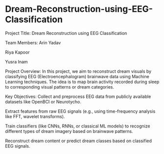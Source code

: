 # Dream-Reconstruction-using-EEG-Classification
Project Title:
Dream Reconstruction using EEG Classification

Team Members:
Arin Yadav

Riya Kapoor

Yusra Inam

Project Overview:
In this project, we aim to reconstruct dream visuals by classifying EEG (Electroencephalogram) brainwave data using Machine Learning techniques. The idea is to map brain activity recorded during sleep to corresponding visual patterns or dream categories.

Key Objectives:
Collect and preprocess EEG data from publicly available datasets like OpenBCI or Neurotycho.

Extract features from raw EEG signals (e.g., using time-frequency analysis like FFT, wavelet transforms).

Train classifiers (like CNNs, RNNs, or classical ML models) to recognize different types of dream imagery based on brainwave patterns.

Reconstruct dream content or predict dream classes based on classified EEG signals.

